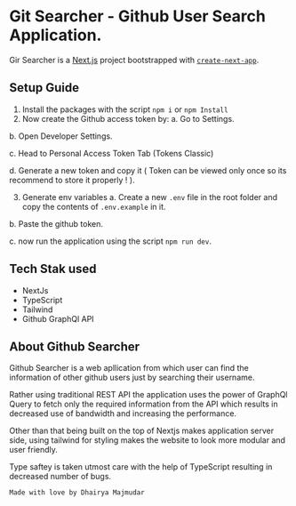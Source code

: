 # Git Searcher - Github User Search Application.


Gir Searcher is a [Next.js](https://nextjs.org/) project bootstrapped with [`create-next-app`](https://github.com/vercel/next.js/tree/canary/packages/create-next-app).

## Setup Guide

1. Install the packages with the script `npm i` or `npm Install` 
2. Now create the Github access token by:
a. Go to Settings.

b. Open Developer Settings.

c. Head to Personal Access Token Tab (Tokens Classic)

d. Generate a new token and copy it ( Token can be viewed only once so its recommend to store it properly ! ).

3. Generate env variables
a. Create a new `.env` file in the root folder and copy the contents of `.env.example` in it.

b. Paste the github token.

c. now run the application using the script `npm run dev`.

## Tech Stak used

- NextJs
- TypeScript
- Tailwind
- Github GraphQl API

## About Github Searcher

Github Searcher is a web apllication from which user can find the information of other github users just by searching their username. 

Rather using traditional REST API the application uses the power of GraphQl Query to fetch only the required information from the API which results in decreased use of bandwidth and increasing the performance.

Other than that being built on the top of Nextjs makes application server side, using tailwind for styling makes the website to look more modular and user friendly.

Type saftey is taken utmost care with the help of TypeScript resulting in decreased number of bugs.


`Made with love by Dhairya Majmudar`